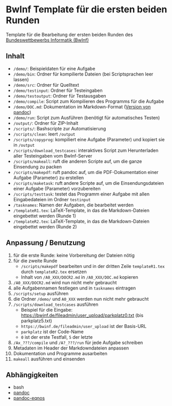 # BwInf Template für die ersten beiden Runden

Template für die Bearbeitung der ersten beiden Runden des [Bundeswettbewerbs Informatik (BwInf)](https://bwinf.de/bundeswettbewerb)

## Inhalt

- `/demo/`: Beispieldaten für eine Aufgabe
- `/demo/bin`: Ordner für kompilierte Dateien (bei Scriptsprachen leer lassen)
- `/demo/src`: Ordner für Quelltext
- `/demo/testinput`: Ordner für Testeingaben
- `/demo/testoutput`: Ordner für Testausgaben
- `/demo/compile`: Script zum Kompilieren des Programms für die Aufgabe
- `/demo/DOC.md`: Dokumentation im Markdown-Format ([Version von pandoc](https://pandoc.org/MANUAL.html#pandocs-markdown))
- `/demo/run`: Script zum Ausführen (benötigt für automatisches Testen)
- `/output/`: Ordner für ZIP-Inhalt
- `/scripts/`: Bashscripte zur Automatisierung
- `/scripts/clean`: leert `/output`
- `/scripts/copyprog`: kompiliert eine Aufgabe (Parameter) und kopiert sie in `/output`
- `/scripts/download_testcases`: interaktives Script zum Herunterladen aller Testeingaben vom BwInf-Server
- `/scripts/makeall`: ruft die anderen Scripte auf, um die ganze Einsendung zu packen
- `/scripts/makepdf`: ruft pandoc auf, um die PDF-Dokumentation einer Aufgabe (Parameter) zu erstellen
- `/scripts/maketask`: ruft andere Scripte auf, um die Einsendungsdateien einer Aufgabe (Parameter) vorzubereiten
- `/scripts/testtask`: testet das Programm einer Aufgabe mit allen Eingabedateien im Ordner `testinput`
- `/tasknames`: Namen der Aufgaben, die bearbeitet werden
- `/templateR1.tex`: LaTeX-Template, in das die Markdown-Dateien eingebettet werden (Runde 1)
- `/templateR2.tex`: LaTeX-Template, in das die Markdown-Dateien eingebettet werden (Runde 2)

## Anpassung / Benutzung

1. für die erste Runde: keine Vorbereitung der Dateien nötig
1. für die zweite Runde
	- `/scripts/makepdf` bearbeiten und in der dritten Zeile `templateR1.tex` durch `templateR2.tex` ersetzen
	- Inhalt von `/A0_XXX/DOCR2.md` in `/A0_XXX/DOC.md` kopieren
1. `/A0_XXX/DOCR2.md` wird nun nicht mehr gebraucht
1. alle Aufgabennamen festlegen und in `tasknames` eintragen
1. `/scripts/setup` ausführen
1. die Ordner `/demo/` und `A0_XXX` werden nun nicht mehr gebraucht
1. `/scripts/download_testcases` ausführen
	- Beispiel für die Eingabe: https://bwinf.de/fileadmin/user_upload/parkplatz0.txt (bis parkplatz5.txt)
	- `https://bwinf.de/fileadmin/user_upload` ist der Basis-URL
	- `parkplatz` ist der Code-Name
	- `0` ist der erste Testfall, `5` der letzte
1. `/Ax_???/compile` und `/A?_???/run` für jede Aufgabe schreiben
1. Metadaten im Header der Markdowndateien anpassen
1. Dokumentation und Programme ausarbeiten
1. `makeall` ausführen und einsenden

## Abhängigkeiten

- bash
- [pandoc](https://pandoc.org)
- [pandoc-eqnos](https://github.com/tomduck/pandoc-eqnos)
